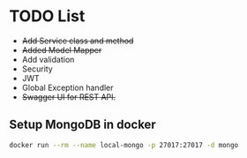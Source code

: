 # TODO List
* ~~Add Service class and method~~
* ~~Added Model Mapper~~
* Add validation
* Security
* JWT
* Global Exception handler
* ~~Swagger UI for REST API.~~

## Setup MongoDB in docker
```bash
docker run --rm --name local-mongo -p 27017:27017 -d mongo
```